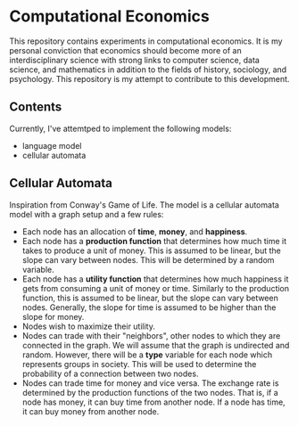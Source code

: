 # Computational Economics

This repository contains experiments in computational economics. It is my personal conviction that economics should become more of an interdisciplinary science with strong links to computer science, data science, and mathematics in addition to the fields of history, sociology, and psychology. This repository is my attempt to contribute to this development.

## Contents

Currently, I've attemtped to implement the following models:

* language model 
* cellular automata


## Cellular Automata

Inspiration from Conway's Game of Life. The model is a cellular automata model with a graph setup and a few rules:

* Each node has an allocation of **time**, **money**, and **happiness**.
* Each node has a **production function** that determines how much time it takes to produce a unit of money. This is assumed to be linear, but the slope can vary between nodes. This will be determined by a random variable. 
* Each node has a **utility function** that determines how much happiness it gets from consuming a unit of money or time. Similarly to the production function, this is assumed to be linear, but the slope can vary between nodes. Generally, the slope for time is assumed to be higher than the slope for money.
* Nodes wish to maximize their utility.
* Nodes can trade with their "neighbors", other nodes to which they are connected in the graph. We will assume that the graph is undirected and random. However, there will be a **type** variable for each node which represents groups in society. This will be used to determine the probability of a connection between two nodes.
* Nodes can trade time for money and vice versa. The exchange rate is determined by the production functions of the two nodes. That is, if a node has money, it can buy time from another node. If a node has time, it can buy money from another node.


